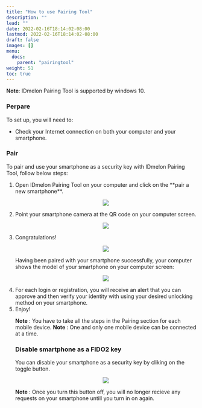 ```yaml
---
title: "How to use Pairing Tool"
description: ""
lead: ""
date: 2022-02-16T18:14:02-08:00
lastmod: 2022-02-16T18:14:02-08:00
draft: false
images: []
menu:
  docs:
    parent: "pairingtool"
weight: 51
toc: true
---
```


**Note**: IDmelon Pairing Tool is supported by windows 10.

### Perpare

To set up, you will need to:

- Check your Internet connection on both your computer and your smartphone.

### Pair

To pair and use your smartphone as a security key with IDmelon Pairing Tool, follow below steps:

<ol>
<li>Open IDmelon Pairing Tool on your computer and click on the **pair a new smartphone**.</li>

<p align="center">
    <img src="/images/vendor/PairingTool/pairingtool_1.png" class="doc-img-frame">
</p>

<li>Point your smartphone camera at the QR code on your computer screen.</li>

<p align="center">
    <img src="/images/vendor/PairingTool/pairingtool_2.png" class="doc-img-frame">
</p>

<li>Congratulations!</li>

<p align="center">
    <img src="/images/vendor/PairingTool/pairingtool_3.png" class="doc-img-frame">
</p>

Having been paired with your smartphone successfully, your computer shows the model of your smartphone on your computer screen:

<p align="center">
    <img src="/images/vendor/PairingTool/pairingtool_4.png" class="doc-img-frame">
</p>

<li>For each login or registration, you will receive an alert that you can approve and then verify your identity with using your
desired unlocking method on your smartphone.</li>

<li>Enjoy!</li>

**Note** : You have to take all the steps in the Pairing section for each mobile device.
**Note** : One and only one mobile device can be connected at a time.

### Disable smartphone as a FIDO2 key

You can disable your smartphone as a security key by cliking on the toggle button.

<p align="center">
    <img src="/images/vendor/PairingTool/pairingtool_5.png" class="doc-img-frame">
</p>

**Note** : Once you turn this button off, you will no longer recieve any requests on your smartphone untill you turn in on again.

